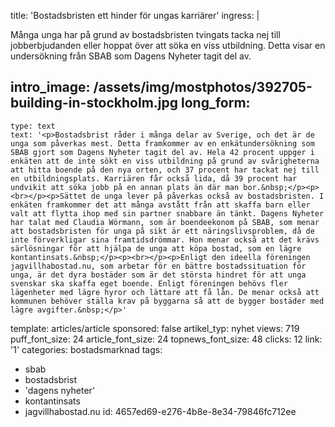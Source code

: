title: 'Bostadsbristen ett hinder för ungas karriärer'
ingress: |
  <p>Många unga har på grund av bostadsbristen tvingats tacka nej till jobberbjudanden eller hoppat över att söka en viss utbildning. Detta visar en undersökning från SBAB som Dagens Nyheter tagit del av.
  </p>
  
intro_image: /assets/img/mostphotos/392705-building-in-stockholm.jpg
long_form:
  -
    type: text
    text: '<p>Bostadsbrist råder i många delar av Sverige, och det är de unga som påverkas mest. Detta framkommer av en enkätundersökning som SBAB gjort som Dagens Nyheter tagit del av. Hela 42 procent uppger i enkäten att de inte sökt en viss utbildning på grund av svårigheterna att hitta boende på den nya orten, och 37 procent har tackat nej till en utbildningsplats. Karriären får också lida, då 39 procent har undvikit att söka jobb på en annan plats än där man bor.&nbsp;</p><p><br></p><p>Sättet de unga lever på påverkas också av bostadsbristen. I enkäten framkommer det att många avstått från att skaffa barn eller valt att flytta ihop med sin partner snabbare än tänkt. Dagens Nyheter har talat med Claudia Wörmann, som är boendeekonom på SBAB, som menar att bostadsbristen för unga på sikt är ett näringslivsproblem, då de inte förverkligar sina framtidsdrömmar. Hon menar också att det krävs särlösningar för att hjälpa de unga att köpa bostad, som en lägre kontantinsats.&nbsp;</p><p><br></p><p>Enligt den ideella föreningen jagvillhabostad.nu, som arbetar för en bättre bostadssituation för unga, är det dyra bostäder som är det största hindret för att unga svenskar ska skaffa eget boende. Enligt föreningen behövs fler lägenheter med lägre hyror och lättare att få lån. De menar också att kommunen behöver ställa krav på byggarna så att de bygger bostäder med lägre avgifter.&nbsp;</p>'
template: articles/article
sponsored: false
artikel_typ: nyhet
views: 719
puff_font_size: 24
article_font_size: 24
topnews_font_size: 48
clicks: 12
link: '1'
categories: bostadsmarknad
tags:
  - sbab
  - bostadsbrist
  - 'dagens nyheter'
  - kontantinsats
  - jagvillhabostad.nu
id: 4657ed69-e276-4b8e-8e34-79846fc712ee
